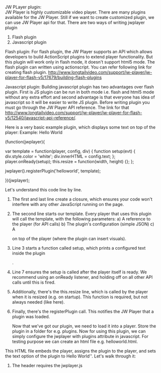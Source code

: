 JW PLayer plugin: 	
JW Player is highly customizable video player. There are many plugins available for the JW Player.
Still if we want to create customized plugin, we can use JW Player api for that.
There are two ways of writing jwplayer plugin 
1. Flash plugin
2. Javascript plugin

Flash plugin:
For flash plugin, the JW Player supports an API which allows developers to build ActionScript plugins to extend player functionality.
But this plugin will work only in flash mode, it doesn't support html5 mode. The flash plugin can written using actionscript. You can refer following link for creating flash plugin.
http://www.longtailvideo.com/support/jw-player/jw-player-for-flash-v5/17679/building-flash-plugins

Javascript plugin: 
Building javascript plugin has two advantages over flash plugin. First is JS plugin can be run in both mode i.e. flash and html5 mode without any extra effort and second advantage is that everyone has idea of javascript so it will be easier to write JS plugin.
Before writing plugin you must go through the JW Player API reference. The link for that http://www.longtailvideo.com/support/jw-player/jw-player-for-flash-v5/12540/javascript-api-reference/.

Here is a very basic example plugin, which displays some text on top of the player:
Example: Hello World

(function(jwplayer){

  var template = function(player, config, div) {
    function setup(evt) {
        div.style.color = 'white';
        div.innerHTML = config.text;
    };
    player.onReady(setup);
    this.resize = function(width, height) {};
  };

  jwplayer().registerPlugin('helloworld', template);

})(jwplayer);	
	
Let's understand this code line by line.
1. The first and last line create a  closure, which ensures your code won't interfere with any other JavaScript running on the page.
2. The second line starts our template. Every player that uses this plugin will call the template, with the following parameters:
   a) 	A reference to the player (for API calls)
   b)   The plugin's configuration (simple JSON)
   c)   A <div> on top of the player (where the plugin can insert visuals).	
3. Line 3 starts a function called setup, which prints a configured text inside the plugin <div>.
4. Line 7 ensures the setup is called after the player itself is ready. We recommend using an onReady listener, and holding off on all other API calls until this is fired.
5. Additionally, there's the this.resize line, which is called by the player when it is resized (e.g. on startup). This function is required, but not always needed (like here).
6. Finally, there's the registerPlugin call. This notifies the JW Player that a plugin was loaded.

 	Now that we've got our plugin, we need to load it into a player. Store the plugin in a folder for e.g. plugins. Now for using this plugin, we can simply configure the jwplayer with plugins attribute in javascript. For testing purpose we can create an html file e.g. helloworld.html.

<html>
  <head>
    <script src="./jwplayer.js" type="text/javascript"></script>
  </head>
  <body>
    <div id="player"></div>
    <script type="text/javascript">
       jwplayer('player').setup({
        flashplayer: './player.swf',
        file: './video.mp4',
        plugins: {
          './helloworld.js': {
            text: 'Hello world!'
          }
        }
      });
    </script>
  </body>
</html>

This HTML file embeds the player, assigns the plugin to the player, and sets the text option of the plugin to Hello World''. Let's walk through it:
	
1. The header requires the jwplayer.js <script> tag. Without jwplayer.js, the JW Player won't work.
2. Next, we add a <div> tag with ID player. The player will be set up in there.
3. Then the jwplayer().setup() call is made. Its configuration contains a link to our plugin. The player will load the plugin file relative to the HTML page.
4. Our ./helloworld.js plugin sets an Object block with plugin options. This can be empty, but our plugin needs one option: the text to set.


There is one more plugin I've created for jwplayer i.e. slow motion, for playing jwplayer in slow motion.
You will have to just call the getSlomo function of the plugin on any event like click of a button and pass the text as "start" or "pause". 
When "start" is passed then the video will be in slow motion mode. When "pause" is passed then the slowmotion is paused.
You can refer this plugin in the same folder.
for e.g. If you want to pause the slowmotion, you can use
jwplayer().getPlugin("mlb_slomo").getSlomo("pause");

